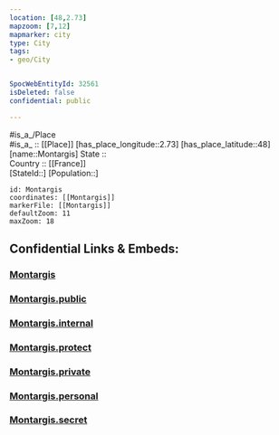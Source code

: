 ```yaml
---
location: [48,2.73] 
mapzoom: [7,12] 
mapmarker: city 
type: City
tags:
- geo/City


SpocWebEntityId: 32561
isDeleted: false
confidential: public

---
```

#is_a_/Place  
#is_a_ :: [[Place]] 
[has_place_longitude::2.73] 
[has_place_latitude::48] 
[name::Montargis] 
State ::  
Country :: [[France]]  
[StateId::] 
[Population::] 



```leaflet
id: Montargis
coordinates: [[Montargis]] 
markerFile: [[Montargis]] 
defaultZoom: 11 
maxZoom: 18
```


## Confidential Links & Embeds: 

### [Montargis](/_Standards/Earth/Continent/Europe/Europe~West/France/regions~France/Val_de_Loire/departments~Val_de_Loire/Loiret/communes~Loiret/Montargis/cities~Montargis/Montargis.md) 

### [Montargis.public](/_public/Earth/Continent/Europe/Europe~West/France/regions~France/Val_de_Loire/departments~Val_de_Loire/Loiret/communes~Loiret/Montargis/cities~Montargis/Montargis.public.md) 

### [Montargis.internal](/_internal/Earth/Continent/Europe/Europe~West/France/regions~France/Val_de_Loire/departments~Val_de_Loire/Loiret/communes~Loiret/Montargis/cities~Montargis/Montargis.internal.md) 

### [Montargis.protect](/_protect/Earth/Continent/Europe/Europe~West/France/regions~France/Val_de_Loire/departments~Val_de_Loire/Loiret/communes~Loiret/Montargis/cities~Montargis/Montargis.protect.md) 

### [Montargis.private](/_private/Earth/Continent/Europe/Europe~West/France/regions~France/Val_de_Loire/departments~Val_de_Loire/Loiret/communes~Loiret/Montargis/cities~Montargis/Montargis.private.md) 

### [Montargis.personal](/_personal/Earth/Continent/Europe/Europe~West/France/regions~France/Val_de_Loire/departments~Val_de_Loire/Loiret/communes~Loiret/Montargis/cities~Montargis/Montargis.personal.md) 

### [Montargis.secret](/_secret/Earth/Continent/Europe/Europe~West/France/regions~France/Val_de_Loire/departments~Val_de_Loire/Loiret/communes~Loiret/Montargis/cities~Montargis/Montargis.secret.md)

